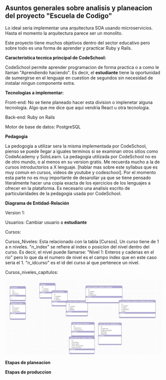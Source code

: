 Asuntos generales sobre analisis y planeacion del proyecto "Escuela de Codigo"
-------------

Lo ideal seria implementar una arquitectura SOA usando microservicios. Hasta el momento la arquitectura parece ser un monolito. 

Este proyecto tiene muchos objetivos dentro del sector educativo pero sobre todo es una forma de aprender y practicar Ruby y Rails. 

**Caracteristica tecnica principal de CodeSchool:**

CodeSchool permite aprender programacion de forma practica o a como le llaman "Aprendiendo haciendo". Es decir, el **estudiante** tiene la oportunidad de sumergirse en el lenguaje en cuestion de segundos sin necesidad de instalar ningun componente extra. 

**Tecnologias a implementar:**

Front-end: No se tiene planeado hacer esta division o implenetar alguna tecnologia. Algo que me dice que aqui vendria React u otra tecnologia. 

Back-end: Ruby on Rails

Motor de base de datos: PostgreSQL

**Pedagogia**

La pedogogia a utilizar sera la misma implementada por CodeSchool, pienso se puede llegar a iguales terminos si se examinan otros sitios como CodeAcademy y SoloLearn. La pedagogia utilizada por CodeSchool no es de otro mundo, o al menos en su version gratis. Me recuerda mucho a la de cursos introductorios a X lenguaje. [hablar mas sobre este syllabus que es muy comun en cursos, videos de youtube y codeschool]. Por el momento esta parte no es muy importante de desarollar ya que se tiene pensado literalmente hacer una copia exacta de los ejercicios de los lenguajes a ofrecer en la plataforma.  Es necesario una analisis escrito de particularidades de la pedagogia usada por CodeSchool. 

**Diagrama de Entidad-Relación**

Version 1:

Usuarios: Cambiar usuario a **estudiante**

Cursos:

Cursos_Niveles: Esta relacionado con la tabla [Cursos]. Un curso tiene de 1 a n niveles. "n_index" se refiere al index o posicion del nivel dentro del curso. Es decir, el nivel puede llamarse: "Nivel 1: Enteros y cadenas en el rio" pero lo que da el numero de nivel es el campo index que en este caso seria el 1. "n_idcurso" es el id del curso al que pertenece un nivel. 

Cursos_niveles_capitulos:





![Alt text](https://github.com/elnikita/Escuela_de_codigo/blob/master/diagrama.jpg?raw=true "Diagrama")


**Etapas de planeacion**

**Etapas de produccion**
